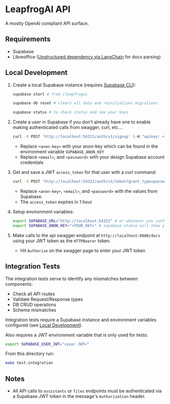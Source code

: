 # LeapfrogAI API

A mostly OpenAI compliant API surface.

## Requirements

- Supabase
- Libreoffice ([Unstructured dependency via LangChain](https://python.langchain.com/docs/integrations/providers/unstructured/) for docx parsing)

## Local Development

1. Create a local Supabase instance (requires [Supabase CLI](https://supabase.com/docs/guides/cli/getting-started)):

    ``` bash
    supabase start # from /leapfrogai

    supabase db reset # clears all data and reinitializes migrations

    supabase status # to check status and see your keys
    ```

2. Create a user in Supabase if you don't already have one to enable making authenticated calls from swagger, curl, etc...
   ```bash
   curl -X POST 'http://localhost:54321/auth/v1/signup' \-H "apikey: <anon-key>" \-H "Content-Type: application/json" \-d '{ "email": "<email>", "password": "<password>", "confirmPassword": "<password>"}'
   ```

   * Replace `<anon-key>` with your anon-key which can be found in the environment variable `SUPABASE_ANON_KEY`
   * Replace `<email>`, and `<password>` with your design Supabase account credentials

3. Get and save a JWT `access_token` for that user with a curl command:

    ``` bash
    curl -X POST 'http://localhost:54321/auth/v1/token?grant_type=password' \-H "apikey: <anon-key>" \-H "Content-Type: application/json" \-d '{ "email": "<email>", "password": "<password>"}'
    ```

    * Replace `<anon-key>`, `<email>`, and `<password>` with the values from Supabase.
    * The `access_token` expires in 1 hour

4. Setup environment variables:
    ``` bash
    export SUPABASE_URL="http://localhost:54321" # or whatever you configured it as in your Supabase config.toml
    export SUPABASE_ANON_KEY="<YOUR_KEY>" # supabase status will show you the keys
    ```

5. Make calls to the api swagger endpoint at `http://localhost:8080/docs` using your JWT token as the `HTTPBearer` token.
   * Hit `Authorize` on the swagger page to enter your JWT token

## Integration Tests

The integration tests serve to identify any mismatches between components:

- Check all API routes
- Validate Request/Response types
- DB CRUD operations
- Schema mismatches

Integration tests require a Supabase instance and environment variables configured (see [Local Development](#local-development)).

Also requires a JWT environment variable that is only used for tests:

``` bash
export SUPABASE_USER_JWT="<your JWT>"
```


From this directory run:

``` bash
make test-integration
```

## Notes

* All API calls to `assistants` or `files` endpoints must be authenticated via a Supabase JWT token in the message's `Authorization` header.
